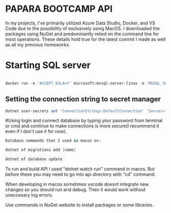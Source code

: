 
 #  PAPARA BOOTCAMP API
In my projects, I've primarily utilized Azure Data Studio, Docker, and VS Code due to the possibility of exclusively using MacOS. I downloaded the packages using NuGet and predominantly relied on the command line for most operations. These details hold true for the latest commit I made as well as all my previous homeworks.

# Starting SQL server
```powershell

docker run -e 'ACCEPT_EULA=Y' microsoft/mssql-server-linux -e 'MSSQL_SA_PASSWORD=[yourpassword]' -p 1433:1433 -v sqlvolume:/var/opt/mssql  -d --rm --name mssql mcr.microsoft.com/mssql/server:2022-latest 
```
## Setting the connection string to secret manager
```powershell
dotnet user-secrets set 'ConnectionStrings:DefaultConnection' 'Server=localhost; Database=dotnet-steps ;User Id=SA; Password=[yourpassword]; Trusted_Connection=false; TrustServerCertificate=true;'
``` 

#Using login and connect database by typing your password from terminal or cmd and continue to make connections is more secure(I recommend it even if I don't use it for now).

```powershell
Database commands that I used in macos os:
```
```powershell
dotnet ef migrations add [name]
```
```powershell
dotnet ef database update
```
To run and build API I used "dotnet watch run" command in macos. But before these you may need to go into api directory with "cd" command.

When developing in macos sometimes vscode doesnt integrate new changes so you should run and debug. Then it would work without uneccesary log errors.

Use commands in NuGet website to install packages or some libraries.

